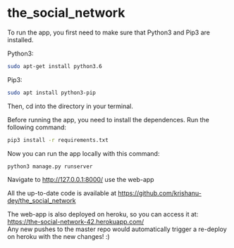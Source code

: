 # the_social_network

To run the app, you first need to make sure that Python3 and Pip3 are installed.     
  
Python3:  
```sh
sudo apt-get install python3.6  
```
Pip3:  
```sh
sudo apt install python3-pip  
```  
  
Then, cd into the directory in your terminal.  
  
Before running the app, you need to install the dependences. Run the following command:  
```sh  
pip3 install -r requirements.txt  
```   
Now you can run the app locally with this command:  
```sh  
python3 manage.py runserver  
```  
Navigate to http://127.0.0.1:8000/ use the web-app  
  
  
All the up-to-date code is available at https://github.com/krishanu-dey/the_social_network  
  
The web-app is also deployed on heroku, so you can access it at: https://the-social-network-42.herokuapp.com/  
Any new pushes to the master repo would automatically trigger a re-deploy on heroku with the new changes! :)
